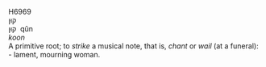 <body>
  <p>H6969<br>  קוּן  <br> קוּן  ‎  qûn  <br><i>koon </i><br>A primitive root; to <i>strike</i> a musical note, that is, <i>chant</i> or <i>wail</i> (at a funeral): - lament, mourning woman.<br></p>
 </body>